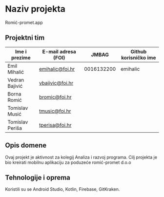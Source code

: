 # Naziv projekta
Romić-promet.app

## Projektni tim

Ime i prezime | E-mail adresa (FOI) |    JMBAG   | Github korisničko ime
------------  | ------------------- | ---------- | ---------------------
Emil Mihalić  | emihalic@foi.hr     | 0016132200 | emihalic
Vedran Bajivić  | vbajivic@foi.hr   
Borna Romić  | bromic@foi.hr
Tomislav Musić  | tmusic@foi.hr
Tomislav Periša | tperisa@foi.hr

## Opis domene

Ovaj projekt je aktivnost za kolegij Analiza i razvoj programa.
Cilj projekta je bio kreirati mobilnu aplikaciju za poduzeće romić-promet d.o.o


## Tehnologije i oprema

Koristili su se Android Studio, Kotlin, Firebase, GitKraken.
